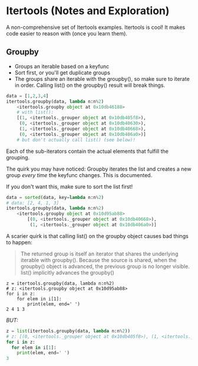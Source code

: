 # Itertools (Notes and Exploration)

A non-comprehensive set of Itertools examples.
Itertools is cool! It makes code easier to reason with (once you learn them). 

## Groupby
- Groups an iterable based on a keyfunc
- Sort first, or you'll get duplicate groups
- The groups share an iterable with the groupby(), so make sure to iterate in order. Calling list() on the groupby() result will break things.

```python
data = [1,2,3,4]
itertools.groupby(data, lambda n:n%2)
    <itertools.groupby object at 0x10db46188>
    # with list():
    [(1, <itertools._grouper object at 0x10db405f8>), 
     (0, <itertools._grouper object at 0x10db40630>), 
     (1, <itertools._grouper object at 0x10db40668>), 
     (0, <itertools._grouper object at 0x10db406a0>)]
    # but don't actually call list() (see below)!
```
Each of the sub-iterators contain the actual elements that fulfill the grouping.

The quirk you may have noticed: Groupby iterates the list and creates a new group *every time* the keyfunc changes. This is documented.

If you don't want this, make sure to sort the list first!
```python
data = sorted(data, key=lambda n:n%2)
# data: [2, 4, 1, 3]
itertools.groupby(data, lambda n:n%2)
    <itertools.groupby object at 0x10d95ab88>
        [(0, <itertools._grouper object at 0x10db40668>), 
         (1, <itertools._grouper object at 0x10db406a0>)]
```
A scarier quirk is that calling list() on the groupby object causes bad things to happen:
> The returned group is itself an iterator that shares the underlying iterable with groupby(). Because the source is shared, when the groupby() object is advanced, the previous group is no longer visible.
list() implicitly advances the groupby()
```
z = itertools.groupby(data, lambda n:n%2)
# z: <itertools.groupby object at 0x10d95ab88>
for i in z:
    for elem in i[1]:
        print(elem, end=' ')
2 4 1 3
```
*BUT:*
```python
z = list(itertools.groupby(data, lambda n:n%2))
# z: [(0, <itertools._grouper object at 0x10db405f8>), (1, <itertools._grouper object at 0x10db40668>)]
for i in z:
  for elem in i[1]:
    print(elem, end=' ')
3
```
